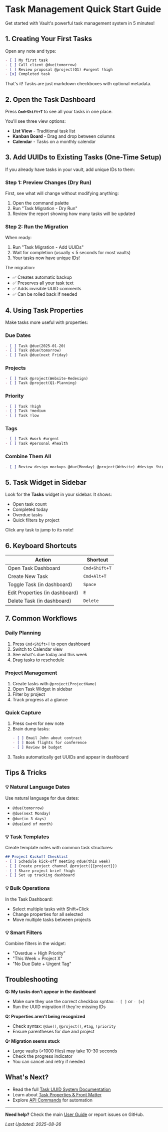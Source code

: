 # Task Management Quick Start Guide

Get started with Vault's powerful task management system in 5 minutes!

## 1. Creating Your First Tasks

Open any note and type:

```markdown
- [ ] My first task
- [ ] Call client @due(tomorrow) 
- [ ] Review proposal @project(Q1) #urgent !high
- [x] Completed task
```

That's it! Tasks are just markdown checkboxes with optional metadata.

## 2. Open the Task Dashboard

Press **`Cmd+Shift+T`** to see all your tasks in one place.

You'll see three view options:
- **List View** - Traditional task list
- **Kanban Board** - Drag and drop between columns  
- **Calendar** - Tasks on a monthly calendar

## 3. Add UUIDs to Existing Tasks (One-Time Setup)

If you already have tasks in your vault, add unique IDs to them:

### Step 1: Preview Changes (Dry Run)
First, see what will change without modifying anything:

1. Open the command palette
2. Run "Task Migration - Dry Run"
3. Review the report showing how many tasks will be updated

### Step 2: Run the Migration
When ready:

1. Run "Task Migration - Add UUIDs"  
2. Wait for completion (usually < 5 seconds for most vaults)
3. Your tasks now have unique IDs!

The migration:
- ✅ Creates automatic backup
- ✅ Preserves all your task text
- ✅ Adds invisible UUID comments
- ✅ Can be rolled back if needed

## 4. Using Task Properties

Make tasks more useful with properties:

### Due Dates
```markdown
- [ ] Task @due(2025-01-20)
- [ ] Task @due(tomorrow)
- [ ] Task @due(next Friday)
```

### Projects
```markdown
- [ ] Task @project(Website-Redesign)
- [ ] Task @project(Q1-Planning)
```

### Priority
```markdown
- [ ] Task !high
- [ ] Task !medium  
- [ ] Task !low
```

### Tags
```markdown
- [ ] Task #work #urgent
- [ ] Task #personal #health
```

### Combine Them All
```markdown
- [ ] Review design mockups @due(Monday) @project(Website) #design !high
```

## 5. Task Widget in Sidebar

Look for the **Tasks** widget in your sidebar. It shows:
- Open task count
- Completed today
- Overdue tasks
- Quick filters by project

Click any task to jump to its note!

## 6. Keyboard Shortcuts

| Action | Shortcut |
|--------|----------|
| Open Task Dashboard | `Cmd+Shift+T` |
| Create New Task | `Cmd+Alt+T` |
| Toggle Task (in dashboard) | `Space` |
| Edit Properties (in dashboard) | `E` |
| Delete Task (in dashboard) | `Delete` |

## 7. Common Workflows

### Daily Planning
1. Press `Cmd+Shift+T` to open dashboard
2. Switch to Calendar view
3. See what's due today and this week
4. Drag tasks to reschedule

### Project Management  
1. Create tasks with `@project(ProjectName)`
2. Open Task Widget in sidebar
3. Filter by project
4. Track progress at a glance

### Quick Capture
1. Press `Cmd+N` for new note
2. Brain dump tasks:
   ```markdown
   - [ ] Email John about contract
   - [ ] Book flights for conference
   - [ ] Review Q4 budget
   ```
3. Tasks automatically get UUIDs and appear in dashboard

## Tips & Tricks

### 💡 Natural Language Dates
Use natural language for due dates:
- `@due(tomorrow)`
- `@due(next Monday)`
- `@due(in 3 days)`
- `@due(end of month)`

### 💡 Task Templates
Create template notes with common task structures:
```markdown
## Project Kickoff Checklist
- [ ] Schedule kick-off meeting @due(this week)
- [ ] Create project channel @project({{project}}) 
- [ ] Share project brief !high
- [ ] Set up tracking dashboard
```

### 💡 Bulk Operations
In the Task Dashboard:
- Select multiple tasks with Shift+Click
- Change properties for all selected
- Move multiple tasks between projects

### 💡 Smart Filters
Combine filters in the widget:
- "Overdue + High Priority"  
- "This Week + Project X"
- "No Due Date + Urgent Tag"

## Troubleshooting

**Q: My tasks don't appear in the dashboard**
- Make sure they use the correct checkbox syntax: `- [ ]` or `- [x]`
- Run the UUID migration if they're missing IDs

**Q: Properties aren't being recognized**
- Check syntax: `@due()`, `@project()`, `#tag`, `!priority`
- Ensure parentheses for due and project

**Q: Migration seems stuck**
- Large vaults (>1000 files) may take 10-30 seconds
- Check the progress indicator
- You can cancel and retry if needed

## What's Next?

- Read the full [Task UUID System Documentation](TASK_UUID_SYSTEM.md)
- Learn about [Task Properties & Front Matter](TASK_UUID_SYSTEM.md#front-matter-storage)
- Explore [API Commands](TASK_UUID_SYSTEM.md#api-commands) for automation

---

**Need help?** Check the main [User Guide](USER_GUIDE.md) or report issues on GitHub.

*Last Updated: 2025-08-26*